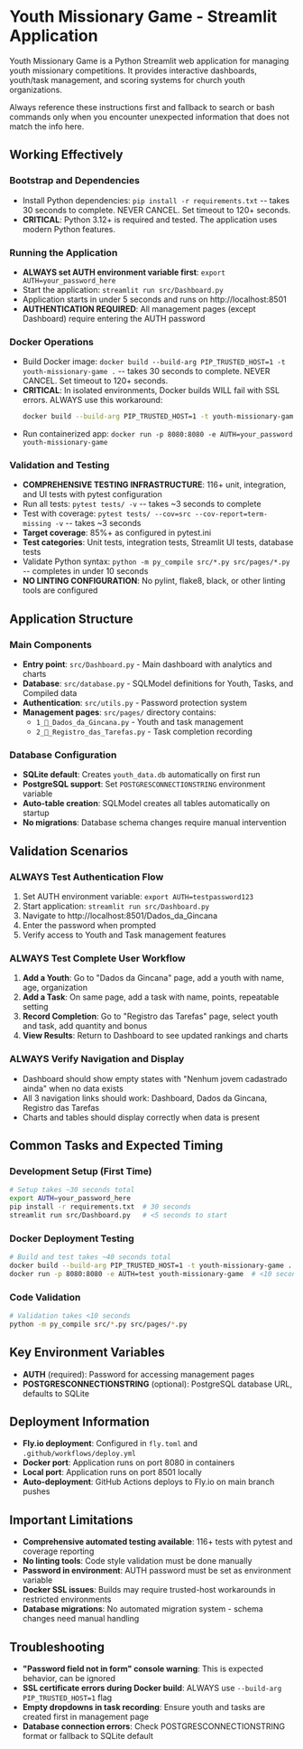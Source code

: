 # Youth Missionary Game - Streamlit Application

Youth Missionary Game is a Python Streamlit web application for managing youth missionary competitions. It provides interactive dashboards, youth/task management, and scoring systems for church youth organizations.

Always reference these instructions first and fallback to search or bash commands only when you encounter unexpected information that does not match the info here.

## Working Effectively

### Bootstrap and Dependencies
- Install Python dependencies: `pip install -r requirements.txt` -- takes 30 seconds to complete. NEVER CANCEL. Set timeout to 120+ seconds.
- **CRITICAL**: Python 3.12+ is required and tested. The application uses modern Python features.

### Running the Application
- **ALWAYS set AUTH environment variable first**: `export AUTH=your_password_here`
- Start the application: `streamlit run src/Dashboard.py`
- Application starts in under 5 seconds and runs on http://localhost:8501
- **AUTHENTICATION REQUIRED**: All management pages (except Dashboard) require entering the AUTH password

### Docker Operations
- Build Docker image: `docker build --build-arg PIP_TRUSTED_HOST=1 -t youth-missionary-game .` -- takes 30 seconds to complete. NEVER CANCEL. Set timeout to 120+ seconds.
- **CRITICAL**: In isolated environments, Docker builds WILL fail with SSL errors. ALWAYS use this workaround:
  ```bash
  docker build --build-arg PIP_TRUSTED_HOST=1 -t youth-missionary-game .
  ```
- Run containerized app: `docker run -p 8080:8080 -e AUTH=your_password youth-missionary-game`

### Validation and Testing
- **COMPREHENSIVE TESTING INFRASTRUCTURE**: 116+ unit, integration, and UI tests with pytest configuration
- Run all tests: `pytest tests/ -v` -- takes ~3 seconds to complete
- Test with coverage: `pytest tests/ --cov=src --cov-report=term-missing -v` -- takes ~3 seconds 
- **Target coverage**: 85%+ as configured in pytest.ini
- **Test categories**: Unit tests, integration tests, Streamlit UI tests, database tests
- Validate Python syntax: `python -m py_compile src/*.py src/pages/*.py` -- completes in under 10 seconds
- **NO LINTING CONFIGURATION**: No pylint, flake8, black, or other linting tools are configured

## Application Structure

### Main Components
- **Entry point**: `src/Dashboard.py` - Main dashboard with analytics and charts
- **Database**: `src/database.py` - SQLModel definitions for Youth, Tasks, and Compiled data
- **Authentication**: `src/utils.py` - Password protection system
- **Management pages**: `src/pages/` directory contains:
  - `1_📁_Dados_da_Gincana.py` - Youth and task management
  - `2_📝_Registro_das_Tarefas.py` - Task completion recording

### Database Configuration
- **SQLite default**: Creates `youth_data.db` automatically on first run
- **PostgreSQL support**: Set `POSTGRESCONNECTIONSTRING` environment variable
- **Auto-table creation**: SQLModel creates all tables automatically on startup
- **No migrations**: Database schema changes require manual intervention

## Validation Scenarios

### ALWAYS Test Authentication Flow
1. Set AUTH environment variable: `export AUTH=testpassword123`
2. Start application: `streamlit run src/Dashboard.py`
3. Navigate to http://localhost:8501/Dados_da_Gincana
4. Enter the password when prompted
5. Verify access to Youth and Task management features

### ALWAYS Test Complete User Workflow
1. **Add a Youth**: Go to "Dados da Gincana" page, add a youth with name, age, organization
2. **Add a Task**: On same page, add a task with name, points, repeatable setting
3. **Record Completion**: Go to "Registro das Tarefas" page, select youth and task, add quantity and bonus
4. **View Results**: Return to Dashboard to see updated rankings and charts

### ALWAYS Verify Navigation and Display
- Dashboard should show empty states with "Nenhum jovem cadastrado ainda" when no data exists
- All 3 navigation links should work: Dashboard, Dados da Gincana, Registro das Tarefas
- Charts and tables should display correctly when data is present

## Common Tasks and Expected Timing

### Development Setup (First Time)
```bash
# Setup takes ~30 seconds total
export AUTH=your_password_here
pip install -r requirements.txt  # 30 seconds
streamlit run src/Dashboard.py   # <5 seconds to start
```

### Docker Deployment Testing
```bash
# Build and test takes ~40 seconds total
docker build --build-arg PIP_TRUSTED_HOST=1 -t youth-missionary-game .  # 30 seconds
docker run -p 8080:8080 -e AUTH=test youth-missionary-game  # <10 seconds
```

### Code Validation
```bash
# Validation takes <10 seconds
python -m py_compile src/*.py src/pages/*.py
```

## Key Environment Variables
- **AUTH** (required): Password for accessing management pages
- **POSTGRESCONNECTIONSTRING** (optional): PostgreSQL database URL, defaults to SQLite

## Deployment Information
- **Fly.io deployment**: Configured in `fly.toml` and `.github/workflows/deploy.yml`
- **Docker port**: Application runs on port 8080 in containers
- **Local port**: Application runs on port 8501 locally
- **Auto-deployment**: GitHub Actions deploys to Fly.io on main branch pushes

## Important Limitations
- **Comprehensive automated testing available**: 116+ tests with pytest and coverage reporting
- **No linting tools**: Code style validation must be done manually
- **Password in environment**: AUTH password must be set as environment variable
- **Docker SSL issues**: Builds may require trusted-host workarounds in restricted environments
- **Database migrations**: No automated migration system - schema changes need manual handling

## Troubleshooting
- **"Password field not in form" console warning**: This is expected behavior, can be ignored
- **SSL certificate errors during Docker build**: ALWAYS use `--build-arg PIP_TRUSTED_HOST=1` flag
- **Empty dropdowns in task recording**: Ensure youth and tasks are created first in management page
- **Database connection errors**: Check POSTGRESCONNECTIONSTRING format or fallback to SQLite default